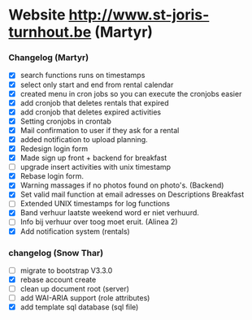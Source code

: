 Website http://www.st-joris-turnhout.be (Martyr)
=============================================

###  Changelog (Martyr)
- [x] search functions runs on timestamps
- [x] select only start and end from rental calendar
- [x] created menu in cron jobs so you can execute the cronjobs easier
- [x] add cronjob that deletes rentals that expired
- [x] add cronjob that deletes expired activities
- [x] Setting cronjobs in crontab 
- [x] Mail confirmation to user if they ask for a rental
- [x] added notification to upload planning.
- [x] Redesign login form
- [x] Made sign up front + backend for breakfast 
- [ ] upgrade insert activities with unix timestamp
- [x] Rebase login form.
- [x] Warning massages if no photos found on photo's. (Backend)
- [x] Set valid mail function at email adresses on Descriptions Breakfast
- [ ] Extended UNIX timestamps for log functions
- [x] Band verhuur laatste weekend word er niet verhuurd.
- [ ] Info bij verhuur over toog moet eruit. (Alinea 2)
- [x] Add notification system (rentals)

### changelog (Snow Thar)
- [ ] migrate to bootstrap V3.3.0
- [x] rebase account create
- [ ] clean up document root (server)
- [ ] add WAI-ARIA support (role attributes)
- [x] add template sql database (sql file)